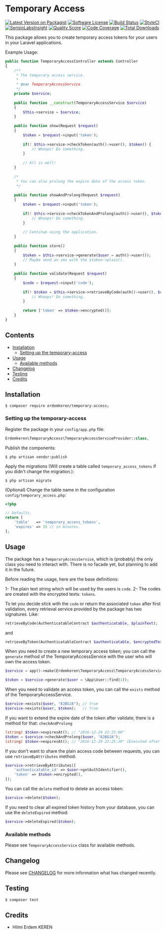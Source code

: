 # Temporary Access

[![Latest Version on Packagist](https://img.shields.io/packagist/v/erdemkeren/temporary-access.svg?style=flat-square)](https://packagist.org/packages/erdemkeren/temporary-access)
[![Software License](https://img.shields.io/badge/license-MIT-brightgreen.svg?style=flat-square)](LICENSE.md)
[![Build Status](https://img.shields.io/travis/erdemkeren/temporary-access/master.svg?style=flat-square)](https://travis-ci.org/erdemkeren/temporary-access)
[![StyleCI](https://styleci.io/repos/77648231/shield?branch=master)](https://styleci.io/repos/77648231)
[![SensioLabsInsight](https://img.shields.io/sensiolabs/i/2caf0c8e-2f92-4b09-851a-873989dbe0ee.svg?style=flat-square)](https://insight.sensiolabs.com/projects/2caf0c8e-2f92-4b09-851a-873989dbe0ee)
[![Quality Score](https://img.shields.io/scrutinizer/g/erdemkeren/temporary-access.svg?style=flat-square)](https://scrutinizer-ci.com/g/erdemkeren/temporary-access)
[![Code Coverage](https://img.shields.io/scrutinizer/coverage/g/erdemkeren/temporary-access/master.svg?style=flat-square)](https://scrutinizer-ci.com/g/erdemkeren/temporary-access/?branch=master)
[![Total Downloads](https://img.shields.io/packagist/dt/erdemkeren/temporary-access.svg?style=flat-square)](https://packagist.org/packages/erdemkeren/temporary-access)

This package allows you to create temporary access tokens for your users in your Laravel applications.

Example Usage:

```php
public function TemporaryAccessController extends Controller
{
    /**
     * The temporary access service.
     *
     * @var TemporaryAccessService
     */
    private $service;
    
    public function __construct(TemporaryAccessService $service)
    {
        $this->service = $service;
    }
    
    public function show(Request $request)
    {
        $token = $request->input('token');
        
        if(! $this->service->checkToken(auth()->user(), $token)) {
            // Whoops! Do something.
        }
        
        // All is well!
    }
    
    /*
     * You can also prolong the expire date of the access token.
     */
    
    public function showAndProlong(Request $request)
    {
        $token = $request->input('token');
        
        if(! $this->service->checkTokenAndProlong(auth()->user(), $token)) {
            // Whoops! Do something.
        }
        
        // Continue using the application.
    }
    
    public function store()
    {
        $token = $this->service->generate($user = auth()->user());
        // Maybe send an sms with the $token->plain().
    }
    
    public function validate(Request $request)
    {
        $code = $request->input('code');
        
        if(! $token = $this->service->retrieveByCode(auth()->user(), $code)) {
            // Whoops! Do something.
        }
        
        return ['token' => $token->encrypted()];
    }
}
```

## Contents

- [Installation](#installation)
	- [Setting up the temporary-access](#setting-up-the-temporary-access)
- [Usage](#usage)
	- [Available methods](#available-methods)
- [Changelog](#changelog)
- [Testing](#testing)
- [Credits](#credits)


## Installation

```
$ composer require erdemkeren/temporary-access;
```

### Setting up the temporary-access

Register the package in your `config/app.php` file:

```php
Erdemkeren\TemporaryAccess\TemporaryAccessServiceProvider::class,
```

Publish the components:

```
$ php artisan vendor:publish
```

Apply the migrations (Will create a table called `temporary_access_tokens` if you didn't change the migration.):

```
$ php artisan migrate
```

(Optional) Change the table name in the configuration `config/temporary_access.php`:

```php
<?php

// Defaults.
return [
    'table'   => 'temporary_access_tokens',
    'expires' => 15 // in minutes.
];

```

## Usage

The package has a `TemporaryAccessService`, which is (probably) the only class you need to interact with. There is no facade yet, but planning to add it in the future.

Before reading the usage, here are the base definitions:

1- The plain text string which will be used by the users is `code`. 
2- The codes are created with the encrypted texts: `tokens`.

To let you decide stick with the `code` or return the associated `token` after first validation, every retrieval service provided by the package has two signatures. Like:
```php
retrieveByCode(AuthenticatableContract $authenticatable, $plainText);
```

and

```php
retrieveByToken(AuthenticatableContract $authenticatable, $encryptedText);
```

When you need to create a new temporary access token; you can call the `generate` method of the TemporaryAccessService with the user who will own the access token.

```php
$service = app()->make(Erdemkeren\TemporaryAccess\TemporaryAccessService::class);

$token = $service->generate($user = \App\User::find(1));
```

When you need to validate an access token, you can call the `exists` method of the TemporaryAccessService.

```php
$service->exists($user, "8JBGJA"); // true
$service->exists($user, $token);   // true
```

If you want to extend the expire date of the token after validate; there is a method for that: `checkAndProlong` 

```php
(string) $token->expiresAt(); // "2016-12-29 22:25:00"
$token = $service->checkAndProlong($user, "8JBGJA");
(string) $token->expiresAt(); // "2016-12-29 22:25:30" (Executed after 30 seconds.)
```

If you don't want to share the plain access code between requests, you can use `retrieveByAttributes` method:

```php
$service->retrieveByAttributes([
    'authenticatable_id' => $user->getAuthIdentifier(),
    'token' => $token->encrypted(),
]);
```

You can call the `delete` method to delete an access token:
```php
$service->delete($token);
```

If you need to clear all expired token history from your database, you can use the `deleteExpired` method:

```php
$service->deleteExpired($token);
```


### Available methods

Please see `TemporaryAccessService` class for available methods.


## Changelog

Please see [CHANGELOG](CHANGELOG.md) for more information what has changed recently.

## Testing

``` bash
$ composer test
```

## Credits

- Hilmi Erdem KEREN
